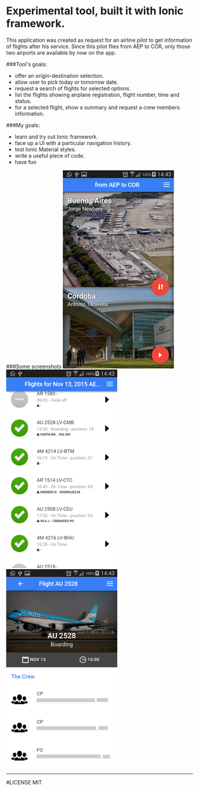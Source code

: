 # Experimental tool, built it with Ionic framework.

This application was created as request for an airline pilot to get information of flights after his service.
Since this pilot flies from AEP to COR, only those two airports are available by now on the app.

###Tool's goals:
- offer an origin-destination selection.
- allow user to pick today or tomorrow date.
- request a search of flights for selected options.
- list the flights showing airplane registration, flight number, time and status.
- for a selected flight, show a summary and request a crew members information.

###My goals:
- learn and try out Ionic framework.
- face up a UI with a particular navigation history.
- test Ionic Material styles.
- write a useful piece of code.
- have fun

###Some screenshots
<img src="https://github.com/Cosmitar/Flishup/raw/master/resources/screenshots/Screenshot_route.png" width="300">
<img src="https://github.com/Cosmitar/Flishup/raw/master/resources/screenshots/Screenshot_list.png" width="300">
<img src="https://github.com/Cosmitar/Flishup/raw/master/resources/screenshots/Screenshot_flight.png" width="300">

---
#LICENSE
MIT
